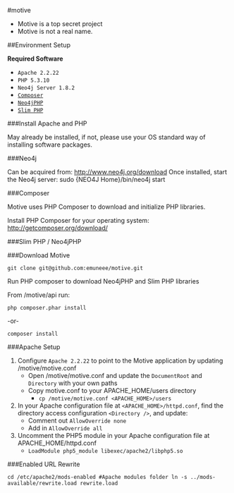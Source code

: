 #motive

* Motive is a top secret project
* Motive is not a real name.


##Environment Setup

**Required Software**

* `Apache 2.2.22`
* `PHP 5.3.10`
* `Neo4j Server 1.8.2`
* [`Composer`](http://getcomposer.org/download/)
* [`Neo4jPHP`](https://github.com/jadell/Neo4jPHP)
* [`Slim PHP`](http://www.slimframework.com/)


###Install Apache and PHP

May already be installed, if not, please use your OS standard way of installing software packages.


###Neo4j

Can be acquired from: http://www.neo4j.org/download
Once installed, start the Neo4j server: sudo {NEO4J Home}/bin/neo4j start


###Composer

Motive uses PHP Composer to download and initialize PHP libraries.

Install PHP Composer for your operating system: http://getcomposer.org/download/


###Slim PHP / Neo4jPHP


###Download Motive

`git clone git@github.com:emuneee/motive.git`

Run PHP composer to download Neo4jPHP and Slim PHP libraries

From /motive/api run:

`php composer.phar install`

-or-

`composer install`

###Apache Setup

1. Configure `Apache 2.2.22` to point to the Motive application by updating /motive/motive.conf
	* Open /motive/motive.conf and update the `DocumentRoot` and `Directory` with your own paths
	* Copy motive.conf to your APACHE_HOME/users directory
		* `cp /motive/motive.conf <APACHE_HOME>/users`
2. In your Apache configuration file at `<APACHE_HOME>/httpd.conf`, find the directory access configuration `<Directory />`, and update:
	* Comment out `AllowOverride none`
	* Add in `AllowOverride all`
3. Uncomment the PHP5 module in your Apache configuration file at APACHE_HOME/httpd.conf
	* `LoadModule php5_module libexec/apache2/libphp5.so`

###Enabled URL Rewrite

`cd /etc/apache2/mods-enabled #Apache modules folder
ln -s ../mods-available/rewrite.load rewrite.load`
